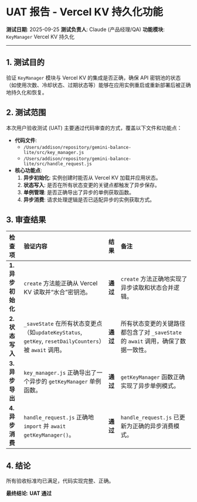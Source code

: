 # UAT 报告 - Vercel KV 持久化功能

**测试日期**: 2025-09-25
**测试负责人**: Claude (产品经理/QA)
**功能模块**: `KeyManager` Vercel KV 持久化

---

## 1. 测试目的

验证 `KeyManager` 模块与 Vercel KV 的集成是否正确，确保 API 密钥池的状态（如使用次数、冷却状态、过期状态等）能够在应用实例重启或重新部署后被正确地持久化和恢复。

## 2. 测试范围

本次用户验收测试 (UAT) 主要通过代码审查的方式，覆盖以下文件和功能点：

*   **代码文件**:
    *   `/Users/addison/repository/gemini-balance-lite/src/key_manager.js`
    *   `/Users/addison/repository/gemini-balance-lite/src/handle_request.js`
*   **核心功能点**:
    1.  **异步初始化**: 实例创建时能否从 Vercel KV 加载并应用状态。
    2.  **状态写入**: 是否在所有状态变更的关键点都触发了异步保存。
    3.  **单例管理**: 是否正确导出了异步的单例获取函数。
    4.  **异步消费**: 请求处理逻辑是否已适配异步的实例获取方式。

## 3. 审查结果

| 检查项 | 验证内容 | 结果 | 备注 |
| :--- | :--- | :--- | :--- |
| **1. 异步初始化** | `create` 方法能正确从 Vercel KV 读取并“水合”密钥池。 | **通过** | `create` 方法正确地实现了异步读取和状态合并逻辑。 |
| **2. 状态写入** | `_saveState` 在所有状态变更点（如`updateKeyStatus`, `getKey`, `resetDailyCounters`）被 `await` 调用。 | **通过** | 所有状态变更的关键路径都包含了对 `_saveState` 的 `await` 调用，确保了数据一致性。 |
| **3. 异步导出** | `key_manager.js` 正确导出了一个异步的 `getKeyManager` 单例函数。 | **通过** | `getKeyManager` 函数正确实现了异步单例模式。 |
| **4. 异步消费** | `handle_request.js` 正确地 `import` 并 `await getKeyManager()`。 | **通过** | `handle_request.js` 已更新为正确的异步消费模式。 |

## 4. 结论

所有验收标准均已满足，代码实现完整、正确。

**最终结论**: **UAT 通过**
